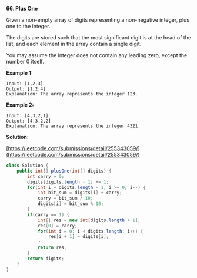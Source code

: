 **66. Plus One**

Given a non-empty array of digits representing a non-negative integer, plus one to the integer.

The digits are stored such that the most significant digit is at the head of the list, and each element in the array contain a single digit.

You may assume the integer does not contain any leading zero, except the number 0 itself.

**Example 1:**
```
Input: [1,2,3]
Output: [1,2,4]
Explanation: The array represents the integer 123.
```
**Example 2:**
```
Input: [4,3,2,1]
Output: [4,3,2,2]
Explanation: The array represents the integer 4321.
```

**Solution:**

[https://leetcode.com/submissions/detail/255343059/](https://leetcode.com/submissions/detail/255343059/)
```java
class Solution {
    public int[] plusOne(int[] digits) {
        int carry = 0;
        digits[digits.length - 1] += 1;
        for(int i = digits.length - 1; i >= 0; i--) {
            int bit_sum = digits[i] + carry;
            carry = bit_sum / 10;
            digits[i] = bit_sum % 10;            
        }
        if(carry == 1) {
            int[] res = new int[digits.length + 1];
            res[0] = carry;
            for(int i = 0; i < digits.length; i++) {
                res[i + 1] = digits[i];
            }
            return res;
        }
        return digits;
    }
}
```